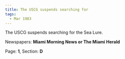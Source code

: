 ```yaml
---  
title: The USCG suspends searching for  
tags:  
  - Mar 1983  
---  
```

  
The USCG suspends searching for the Sea Lure.  
  
Newspapers: **Miami Morning News or The Miami Herald**  
  
Page: **1**, Section: **D** 

